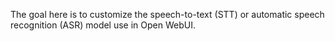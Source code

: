 The goal here is to customize the speech-to-text (STT) or automatic speech recognition (ASR) model use in Open WebUI. 